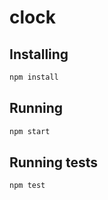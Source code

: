 # clock

## Installing

```bash
npm install
```

## Running

```bash
npm start
```

## Running tests

```bash
npm test
```
